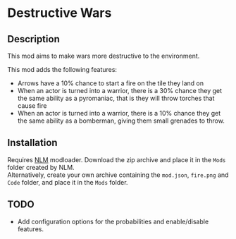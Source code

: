 # Destructive Wars

## Description

This mod aims to make wars more destructive to the environment.

This mod adds the following features:

- Arrows have a 10% chance to start a fire on the tile they land on
- When an actor is turned into a warrior, there is a 30% chance they get the same ability as a pyromaniac, that is they will throw torches that cause fire
- When an actor is turned into a warrior, there is a 10% chance they get the same ability as a bomberman, giving them small grenades to throw.


## Installation

Requires [NLM](https://gamebanana.com/tools/17288) modloader. Download the zip archive and place it in the `Mods` folder created by NLM.\
Alternatively, create your own archive containing the `mod.json`, `fire.png` and `Code` folder, and place it in the `Mods` folder.

## TODO

- Add configuration options for the probabilities and enable/disable features.